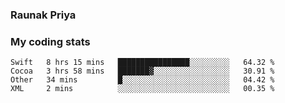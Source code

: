 ### Raunak Priya

### My coding stats

<!--START_SECTION:waka-->
```text
Swift   8 hrs 15 mins   ████████████████░░░░░░░░░   64.32 % 
Cocoa   3 hrs 58 mins   ███████▓░░░░░░░░░░░░░░░░░   30.91 % 
Other   34 mins         █░░░░░░░░░░░░░░░░░░░░░░░░   04.42 % 
XML     2 mins          ░░░░░░░░░░░░░░░░░░░░░░░░░   00.35 % 
```
<!--END_SECTION:waka-->
